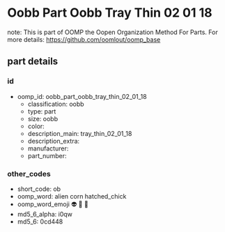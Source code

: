# Oobb Part Oobb Tray Thin 02 01 18  

note: This is part of OOMP the Oopen Organization Method For Parts. For more details: https://github.com/oomlout/oomp_base

##  part details





### id
* oomp_id: oobb_part_oobb_tray_thin_02_01_18
  * classification: oobb
  * type: part
  * size: oobb
  * color: 
  * description_main: tray_thin_02_01_18
  * description_extra: 
  * manufacturer: 
  * part_number: 

### other_codes
* short_code: ob
* oomp_word: alien corn hatched_chick
* oomp_word_emoji :alien: :corn: :hatched_chick:
* md5_6_alpha: i0qw
* md5_6: 0cd448